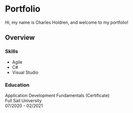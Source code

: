 # Portfolio

Hi, my name is Charles Holdren, and welcome to my portfolio!<br>
## Overview
### Skills

- Agile
- C#
- Visual Studio

### Education
Application Development Fundamentals (Certificate)<br>
Full Sail University<br>
07/2020 - 02/2021



